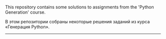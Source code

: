 This repository contains some solutions to assignments from the 'Python Generation' course.

В этом репозитории собраны некоторые решения заданий из курса «Генерация Python».
____
